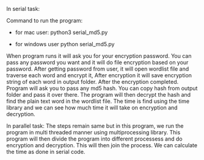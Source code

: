 In serial task:

Command to run the program:

- for mac user:
    python3 serial_md5.py

- for windows user
    python serial_md5.py

When program runs it will ask you for your encryption password. You can pass any password you want and it will do
file encryption based on your password.
After getting password from user, it will open wordlist file and traverse each word and encrypt it,
After encryption it will save encryption string of each word in output folder.
After the encryption completed.
Program will ask you to pass any md5 hash. You can copy hash from output folder and pass it over there.
The program will then decrypt the hash and find the plain text word in the wordlist file.
The time is find using the time library and we can see how much time it will take on encryption and decryption.


In parallel task:
The steps remain same but in this program, we run the program in multi threaded manner using multiprocessing library.
This program will then divide the program into different processess and do encryption and decryption.
This will then join the process. We can calculate the time as done in serial code.

